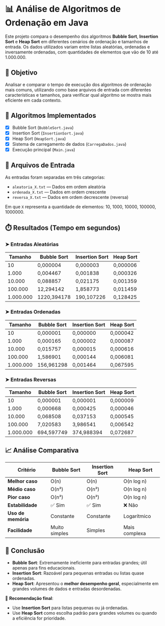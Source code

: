 
# 📊 Análise de Algoritmos de Ordenação em Java

Este projeto compara o desempenho dos algoritmos **Bubble Sort**, **Insertion Sort** e **Heap Sort** em diferentes cenários de ordenação e tamanhos de entrada. Os dados utilizados variam entre listas aleatórias, ordenadas e inversamente ordenadas, com quantidades de elementos que vão de 10 até 1.000.000.

## 🧠 Objetivo

Analisar e comparar o tempo de execução dos algoritmos de ordenação mais comuns, utilizando como base arquivos de entrada com diferentes características e tamanhos, para verificar qual algoritmo se mostra mais eficiente em cada contexto.

## 🧪 Algoritmos Implementados

- [x] Bubble Sort (`BubbleSort.java`)
- [x] Insertion Sort (`InsertionSort.java`)
- [x] Heap Sort (`HeapSort.java`)
- [x] Sistema de carregamento de dados (`CarregaDados.java`)
- [x] Execução principal (`Main.java`)

## 📁 Arquivos de Entrada

As entradas foram separadas em três categorias:

- `aleatoria_X.txt` — Dados em ordem aleatória
- `ordenada_X.txt` — Dados em ordem crescente
- `reversa_X.txt` — Dados em ordem decrescente (reversa)

Em que `X` representa a quantidade de elementos: 10, 1000, 10000, 100000, 1000000.

## ⏱️ Resultados (Tempo em segundos)

### ➤ Entradas Aleatórias

| Tamanho     | Bubble Sort  | Insertion Sort | Heap Sort   |
|-------------|--------------|----------------|-------------|
| 10          | 0,000004     | 0,000003       | 0,000006    |
| 1.000       | 0,004467     | 0,001838       | 0,000326    |
| 10.000      | 0,088857     | 0,021175       | 0,001359    |
| 100.000     | 12,294142    | 1,858773       | 0,011459    |
| 1.000.000   | 1220,394178  | 190,107226     | 0,128425    |

### ➤ Entradas Ordenadas

| Tamanho     | Bubble Sort  | Insertion Sort | Heap Sort   |
|-------------|--------------|----------------|-------------|
| 10          | 0,000001     | 0,000000       | 0,000042    |
| 1.000       | 0,000165     | 0,000002       | 0,000087    |
| 10.000      | 0,015757     | 0,000015       | 0,000616    |
| 100.000     | 1,586901     | 0,000144       | 0,006081    |
| 1.000.000   | 156,961298   | 0,001464       | 0,067595    |

### ➤ Entradas Reversas

| Tamanho     | Bubble Sort  | Insertion Sort | Heap Sort   |
|-------------|--------------|----------------|-------------|
| 10          | 0,000001     | 0,000001       | 0,000009    |
| 1.000       | 0,000668     | 0,000425       | 0,000046    |
| 10.000      | 0,068508     | 0,037153       | 0,000545    |
| 100.000     | 7,020583     | 3,986541       | 0,006542    |
| 1.000.000   | 694,597749   | 374,988394     | 0,072687    |

## 📈 Análise Comparativa

| Critério               | Bubble Sort     | Insertion Sort   | Heap Sort        |
|------------------------|-----------------|------------------|------------------|
| **Melhor caso**        | O(n)            | O(n)             | O(n log n)       |
| **Médio caso**         | O(n²)           | O(n²)            | O(n log n)       |
| **Pior caso**          | O(n²)           | O(n²)            | O(n log n)       |
| **Estabilidade**       | ✅ Sim           | ✅ Sim            | ❌ Não            |
| **Uso de memória**     | Constante       | Constante        | Logarítmico      |
| **Facilidade**         | Muito simples   | Simples          | Mais complexa    |

## 🏁 Conclusão

- **Bubble Sort**: Extremamente ineficiente para entradas grandes; útil apenas para fins educacionais.
- **Insertion Sort**: Razoável para pequenas entradas ou listas quase ordenadas.
- **Heap Sort**: Apresentou o **melhor desempenho geral**, especialmente em grandes volumes de dados e entradas desordenadas.

📌 **Recomendação final**:
- Use **Insertion Sort** para listas pequenas ou já ordenadas.
- Use **Heap Sort** como escolha padrão para grandes volumes ou quando a eficiência for prioridade.
